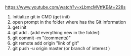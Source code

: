 https://www.youtube.com/watch?v=xLbmcMVtfKE&t=228s

1) Initialize git in CMD (get init)
2) open prompt in the folder where has the Git information
3) get init 
4) git add . (add everything new in the folder)
5) git commit -m "(comments)" 
6) git remote add origin "link of git"
7) git push -u origin master (or branch of interest )